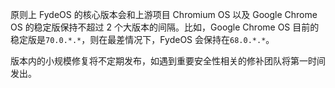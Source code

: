 ---
---
原则上 FydeOS 的核心版本会和上游项目 Chromium OS 以及 Google Chrome OS 的稳定版保持不超过 2 个大版本的间隔。比如，Google Chrome OS 目前的稳定版是`70.0.*.*`，则在最差情况下，FydeOS 会保持在`68.0.*.*`。

版本内的小规模修复将不定期发布，如遇到重要安全性相关的修补团队将第一时间发出。